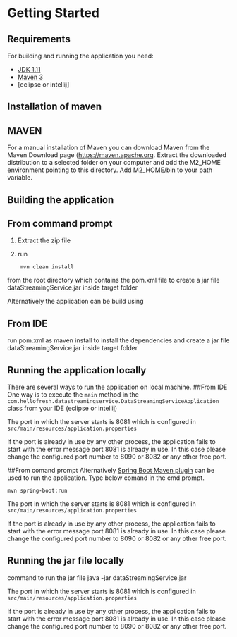 # Getting Started

## Requirements

For building and running the application you need:

- [JDK 1.11](https://www.oracle.com/java/technologies/javase-jdk11-downloads.html)
- [Maven 3](https://maven.apache.org)
- [eclipse or intellij] 

## Installation of maven
## MAVEN
 For a manual installation of Maven you can download Maven from the Maven Download page
 (https://maven.apache.org. Extract the downloaded distribution to a selected folder on your computer and add the M2_HOME environment pointing to this directory. Add M2_HOME/bin to your path variable.

## Building the application

## From command prompt

1) Extract the zip file 

2) run

```shell
	mvn clean install
```
from the root directory which 
contains the pom.xml file to 
create a jar file dataStreamingService.jar inside target folder

Alternatively the application can be build using 

## From IDE
run pom.xml as maven install to install the dependencies
 and create a jar file dataStreamingService.jar inside target folder

## Running the application locally

There are several ways to run the application on  local machine.
##From IDE
 One way is to execute the `main` method in the `com.hellofresh.datastreamingservice.DataStreamingServiceApplication` class from your IDE (eclipse or intellij)
 
 The port in which the server starts is 8081 which is configured in
  ` src/main/resources/application.properties `
  
  If the port is already in use by any other process, the application fails to start with the error message port 8081 is already in use. In this case please change the configured port number to 8090 or 8082 or any other free port.
  
##From comand prompt
Alternatively  [Spring Boot Maven plugin](https://docs.spring.io/spring-boot/docs/current/reference/html/build-tool-plugins-maven-plugin.html) can be used to run the application.
Type below comand in the cmd prompt.

```shell
mvn spring-boot:run
```
The port in which the server starts is 8081 which is configured in
  ` src/main/resources/application.properties `
  
  If the port is already in use by any other process, the application fails to start with the error message port 8081 is already in use. In this case please change the configured port number to 8090 or 8082 or any other free port.
  
## Running the jar file locally

command to run the jar file  java -jar dataStreamingService.jar

The port in which the server starts is 8081 which is configured in
  ` src/main/resources/application.properties `
  
  If the port is already in use by any other process, the application fails to start with the error message port 8081 is already in use. In this case please change the configured port number to 8090 or 8082 or any other free port.
